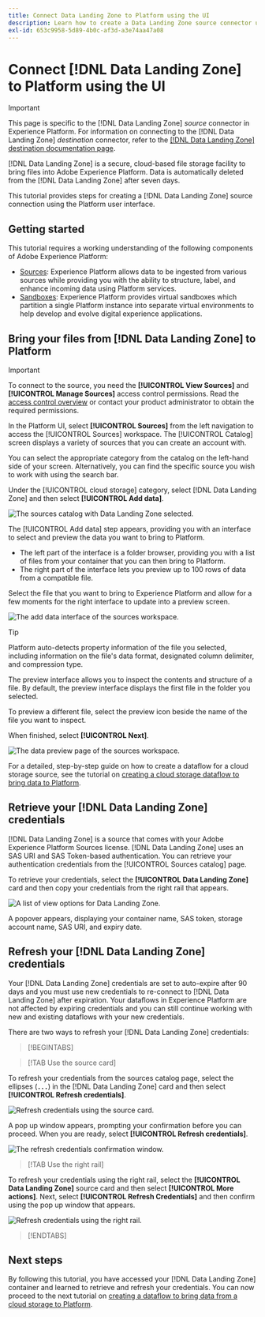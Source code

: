 ```yaml
---
title: Connect Data Landing Zone to Platform using the UI
description: Learn how to create a Data Landing Zone source connector using the Platform user interface.
exl-id: 653c9958-5d89-4b0c-af3d-a3e74aa47a08
---
```

# Connect [!DNL Data Landing Zone] to Platform using the UI

>[!IMPORTANT]
>
>This page is specific to the [!DNL Data Landing Zone] *source* connector in Experience Platform. For information on connecting to the [!DNL Data Landing Zone] *destination* connector, refer to the [[!DNL Data Landing Zone] destination documentation page](/help/destinations/catalog/cloud-storage/data-landing-zone.md).

[!DNL Data Landing Zone] is a secure, cloud-based file storage facility to bring files into Adobe Experience Platform. Data is automatically deleted from the [!DNL Data Landing Zone] after seven days.

This tutorial provides steps for creating a [!DNL Data Landing Zone] source connection using the Platform user interface.

## Getting started

This tutorial requires a working understanding of the following components of Adobe Experience Platform:

* [Sources](../../../../home.md): Experience Platform allows data to be ingested from various sources while providing you with the ability to structure, label, and enhance incoming data using Platform services.
* [Sandboxes](../../../../../sandboxes/home.md): Experience Platform provides virtual sandboxes which partition a single Platform instance into separate virtual environments to help develop and evolve digital experience applications.

## Bring your files from [!DNL Data Landing Zone] to Platform

>[!IMPORTANT]
>
> To connect to the source, you need the **[!UICONTROL View Sources]** and **[!UICONTROL Manage Sources]** access control permissions. Read the [access control overview](../../../../../access-control/home.md) or contact your product administrator to obtain the required permissions.

In the Platform UI, select **[!UICONTROL Sources]** from the left navigation to access the [!UICONTROL Sources] workspace. The [!UICONTROL Catalog] screen displays a variety of sources that you can create an account with.

You can select the appropriate category from the catalog on the left-hand side of your screen. Alternatively, you can find the specific source you wish to work with using the search bar.

Under the [!UICONTROL cloud storage] category, select [!DNL Data Landing Zone] and then select **[!UICONTROL Add data]**.

![The sources catalog with Data Landing Zone selected.](../../../../images/tutorials/create/dlz/catalog.png)

The [!UICONTROL Add data] step appears, providing you with an interface to select and preview the data you want to bring to Platform.

* The left part of the interface is a folder browser, providing you with a list of files from your container that you can then bring to Platform.
* The right part of the interface lets you preview up to 100 rows of data from a compatible file.

Select the file that you want to bring to Experience Platform and allow for a few moments for the right interface to update into a preview screen.

![The add data interface of the sources workspace.](../../../../images/tutorials/create/dlz/add-data.png)

>[!TIP]
>
>Platform auto-detects property information of the file you selected, including information on the file's data format, designated column delimiter, and compression type.

The preview interface allows you to inspect the contents and structure of a file. By default, the preview interface displays the first file in the folder you selected.

To preview a different file, select the preview icon beside the name of the file you want to inspect.

When finished, select **[!UICONTROL Next]**.

![The data preview page of the sources workspace.](../../../../images/tutorials/create/dlz/file-detection.png)

For a detailed, step-by-step guide on how to create a dataflow for a cloud storage source, see the tutorial on [creating a cloud storage dataflow to bring data to Platform](../../dataflow/batch/cloud-storage.md).

## Retrieve your [!DNL Data Landing Zone] credentials

[!DNL Data Landing Zone] is a source that comes with your Adobe Experience Platform Sources license. [!DNL Data Landing Zone] uses an SAS URI and SAS Token-based authentication. You can retrieve your authentication credentials from the [!UICONTROL Sources catalog] page.

To retrieve your credentials, select the **[!UICONTROL Data Landing Zone]** card and then copy your credentials from the right rail that appears.

![A list of view options for Data Landing Zone.](../../../../images/tutorials/create/dlz/view-credentials.png)

A popover appears, displaying your container name, SAS token, storage account name, SAS URI, and expiry date.

## Refresh your [!DNL Data Landing Zone] credentials

Your [!DNL Data Landing Zone] credentials are set to auto-expire after 90 days and you must use new credentials to re-connect to [!DNL Data Landing Zone] after expiration. Your dataflows in Experience Platform are not affected by expiring credentials and you can still continue working with new and existing dataflows with your new credentials.

There are two ways to refresh your [!DNL Data Landing Zone] credentials:

>[!BEGINTABS]

>[!TAB Use the source card]

To refresh your credentials from the sources catalog page, select the ellipses (**`...`**) in the [!DNL Data Landing Zone] card and then select **[!UICONTROL Refresh credentials]**.

![Refresh credentials using the source card.](../../../../images/tutorials/create/dlz/refresh-with-card.png)

A pop up window appears, prompting your confirmation before you can proceed. When you are ready, select **[!UICONTROL Refresh credentials]**.

![The refresh credentials confirmation window.](../../../../images/tutorials/create/dlz/confirm.png)

>[!TAB Use the right rail]

To refresh your credentials using the right rail, select the **[!UICONTROL Data Landing Zone]** source card and then select **[!UICONTROL More actions]**. Next, select **[!UICONTROL Refresh Credentials]** and then confirm using the pop up window that appears.

![Refresh credentials using the right rail.](../../../../images/tutorials/create/dlz/refresh-with-right-rail.png)

>[!ENDTABS]

## Next steps

By following this tutorial, you have accessed your [!DNL Data Landing Zone] container and learned to retrieve and refresh your credentials. You can now proceed to the next tutorial on [creating a dataflow to bring data from a cloud storage to Platform](../../dataflow/batch/cloud-storage.md).

